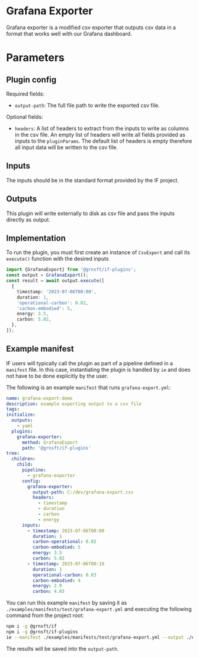 # Grafana Exporter

Grafana exporter is a modified csv exporter that outputs csv data in a format that works well with our Grafana dashboard.

# Parameters

## Plugin config

Required fields:

- `output-path`: The full file path to write the exported csv file.

Optional fields:

- `headers`: A list of headers to extract from the inputs to write as columns in the csv file. An empty list of headers will write all fields provided as inputs to the `pluginParams`. The default list of headers is empty therefore all input data will be written to the csv file.

## Inputs

The inputs should be in the standard format provided by the IF project.

## Outputs

This plugin will write externally to disk as csv file and pass the inputs directly as output.

## Implementation

To run the plugin, you must first create an instance of `CsvExport` and call its `execute()` function with the desired inputs

```typescript
import {GrafanaExport} from '@grnsft/if-plugins';
const output = GrafanaExport();
const result = await output.execute([
  {
    timestamp: '2023-07-06T00:00',
    duration: 1,
    'operational-carbon': 0.02,
    'carbon-embodied': 5,
    energy: 3.5,
    carbon: 5.02,
  },
]);
```

## Example manifest

IF users will typically call the plugin as part of a pipeline defined in a `manifest`
file. In this case, instantiating the plugin is handled by
`ie` and does not have to be done explicitly by the user.

The following is an example `manifest` that runs `grafana-export.yml`:

```yaml
name: grafana-export-demo
description: example exporting output to a csv file
tags:
initialize:
  outputs:
    - yaml
  plugins:
    grafana-exporter:
      method: GrafanaExport
      path: '@grnsft/if-plugins'
tree:
  children:
    child:
      pipeline:
        - grafana-exporter
      config:
        grafana-exporter:
          output-path: C:/dev/grafana-export.csv
          headers:
            - timestamp
            - duration
            - carbon
            - energy
      inputs:
        - timestamp: 2023-07-06T00:00
          duration: 1
          carbon-operational: 0.02
          carbon-embodied: 5
          energy: 3.5
          carbon: 5.02
        - timestamp: 2023-07-06T00:10
          duration: 1
          operational-carbon: 0.03
          carbon-embodied: 4
          energy: 2.9
          carbon: 4.03
```

You can run this example `manifest` by saving it as `./examples/manifests/test/grafana-export.yml` and executing the following command from the project root:

```sh
npm i -g @grnsft/if
npm i -g @grnsft/if-plugins
ie --manifest ./examples/manifests/test/grafana-export.yml --output ./examples/outputs/grafana-export
```

The results will be saved into the `output-path`.
